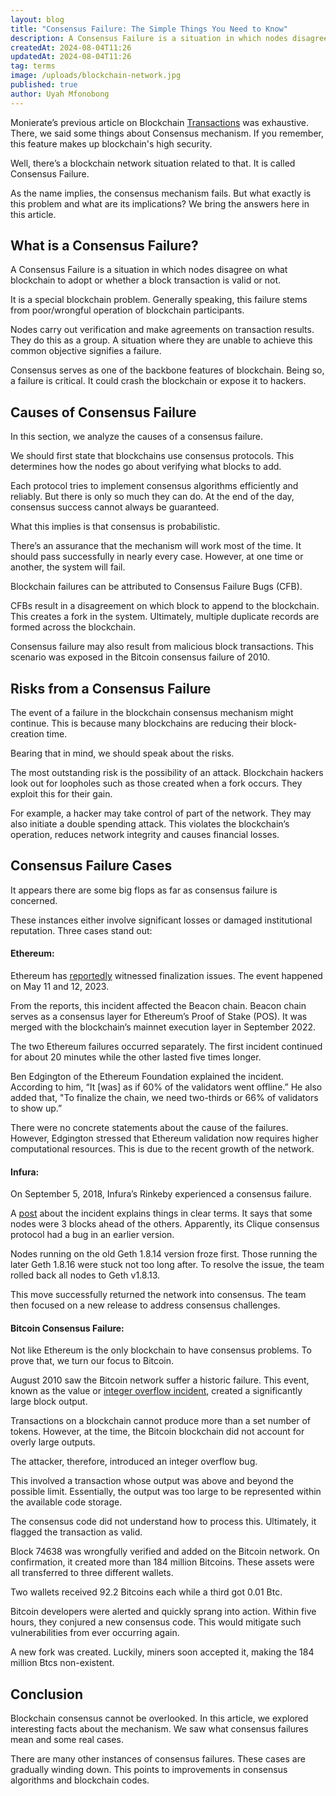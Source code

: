 ```yaml
---
layout: blog
title: "Consensus Failure: The Simple Things You Need to Know"
description: A Consensus Failure is a situation in which nodes disagree on what blockchain to adopt or whether a block transaction is valid or not.
createdAt: 2024-08-04T11:26
updatedAt: 2024-08-04T11:26
tag: terms
image: /uploads/blockchain-network.jpg
published: true
author: Uyah Mfonobong
---
```

Monierate’s previous article on Blockchain [Transactions](https://monierate.com/blog/blockchain-transaction-what-you-need-to-know-now) was exhaustive. There, we said some things about Consensus mechanism. If you remember, this feature makes up blockchain's high security.

Well, there’s a blockchain network situation related to that. It is called Consensus Failure.

As the name implies, the consensus mechanism fails. But what exactly is this problem and what are its implications? We bring the answers here in this article.

## What is a Consensus Failure?

A Consensus Failure is a situation in which nodes disagree on what blockchain to adopt or whether a block transaction is valid or not.

It is a special blockchain problem. Generally speaking, this failure stems from poor/wrongful operation of blockchain participants.

Nodes carry out verification and make agreements on transaction results. They do this as a group. A situation where they are unable to achieve this common objective signifies a failure.

Consensus serves as one of the backbone features of blockchain. Being so, a failure is critical. It could crash the blockchain or expose it to hackers.

## Causes of Consensus Failure

In this section, we analyze the causes of a consensus failure.

We should first state that blockchains use consensus protocols. This determines how the nodes go about verifying what blocks to add.

Each protocol tries to implement consensus algorithms efficiently and reliably. But there is only so much they can do. At the end of the day, consensus success cannot always be guaranteed.

What this implies is that consensus is probabilistic.

There’s an assurance that the mechanism will work most of the time. It should pass successfully in nearly every case. However, at one time or another, the system will fail.

Blockchain failures can be attributed to Consensus Failure Bugs (CFB).

CFBs result in a disagreement on which block to append to the blockchain. This creates a fork in the system. Ultimately, multiple duplicate records are formed across the blockchain.

Consensus failure may also result from malicious block transactions. This scenario was exposed in the Bitcoin consensus failure of 2010.

## Risks from a Consensus Failure

The event of a failure in the blockchain consensus mechanism might continue. This is because many blockchains are reducing their block-creation time.

Bearing that in mind, we should speak about the risks.

The most outstanding risk is the possibility of an attack. Blockchain hackers look out for loopholes such as those created when a fork occurs. They exploit this for their gain.

For example, a hacker may take control of part of the network. They may also initiate a double spending attack. This violates the blockchain’s operation, reduces network integrity and causes financial losses.

## Consensus Failure Cases

It appears there are some big flops as far as consensus failure is concerned.

These instances either involve significant losses or damaged institutional reputation. Three cases stand out:

#### Ethereum:

Ethereum has [reportedly](https://thedefiant.io/news/defi/ethereum-researchers-remain-mystified-after-blockchain-briefly-fails-to-finalize) witnessed finalization issues. The event happened on May 11 and 12, 2023.

From the reports, this incident affected the Beacon chain. Beacon chain serves as a consensus layer for Ethereum’s Proof of Stake (POS). It was merged with the blockchain’s mainnet execution layer in September 2022.

The two Ethereum failures occurred separately. The first incident continued for about 20 minutes while the other lasted five times longer.

Ben Edgington of the Ethereum Foundation explained the incident. According to him, “It [was] as if 60% of the validators went offline.” He also added that, "To finalize the chain, we need two-thirds or 66% of validators to show up.”

There were no concrete statements about the cause of the failures. However, Edgington stressed that Ethereum validation now requires higher computational resources. This is due to the recent growth of the network.

#### Infura:

On September 5, 2018, Infura’s Rinkeby experienced a consensus failure.

A [post](https://www.infura.io/blog/post/rinkeby-consensus-post-mortem-4abbcace0539) about the incident explains things in clear terms. It says that some nodes were 3 blocks ahead of the others. Apparently, its Clique consensus protocol had a bug in an earlier version.

Nodes running on the old Geth 1.8.14 version froze first. Those running the later Geth 1.8.16 were stuck not too long after. To resolve the issue, the team rolled back all nodes to Geth v1.8.13.

This move successfully returned the network into consensus. The team then focused on a new release to address consensus challenges.

#### Bitcoin Consensus Failure:

Not like Ethereum is the only blockchain to have consensus problems. To prove that, we turn our focus to Bitcoin.

August 2010 saw the Bitcoin network suffer a historic failure. This event, known as the value or [integer overflow incident](https://en.bitcoin.it/wiki/Value_overflow_incident), created a significantly large block output.

Transactions on a blockchain cannot produce more than a set number of tokens. However, at the time, the Bitcoin blockchain did not account for overly large outputs.

The attacker, therefore, introduced an integer overflow bug.

This involved a transaction whose output was above and beyond the possible limit. Essentially, the output was too large to be represented within the available code storage.

The consensus code did not understand how to process this. Ultimately, it flagged the transaction as valid.

Block 74638 was wrongfully verified and added on the Bitcoin network. On confirmation, it created more than 184 million Bitcoins. These assets were all transferred to three different wallets.

Two wallets received 92.2 Bitcoins each while a third got 0.01 Btc.

Bitcoin developers were alerted and quickly sprang into action. Within five hours, they conjured a new consensus code. This would mitigate such vulnerabilities from ever occurring again.

A new fork was created. Luckily, miners soon accepted it, making the 184 million Btcs non-existent.

## Conclusion

Blockchain consensus cannot be overlooked. In this article, we explored interesting facts about the mechanism. We saw what consensus failures mean and some real cases.

There are many other instances of consensus failures. These cases are gradually winding down. This points to improvements in consensus algorithms and blockchain codes.
